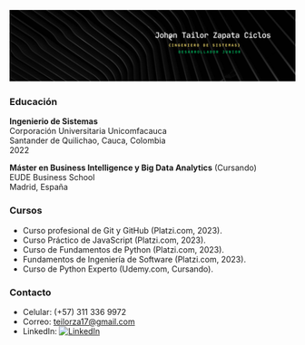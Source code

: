 ![Mi Foto](banner.png)


### Educación
**Ingenierio de Sistemas**  
Corporación Universitaria Unicomfacauca  
Santander de Quilichao, Cauca, Colombia  
2022

**Máster en Business Intelligence y Big Data Analytics** (Cursando)  
EUDE Business School  
Madrid, España

### Cursos
- Curso profesional de Git y GitHub (Platzi.com, 2023).
- Curso Práctico de JavaScript (Platzi.com, 2023).
- Curso de Fundamentos de Python (Platzi.com, 2023).
- Fundamentos de Ingeniería de Software (Platzi.com, 2023).
- Curso de Python Experto (Udemy.com, Cursando).

### Contacto
- Celular: (+57) 311 336 9972
- Correo: [teilorza17@gmail.com](mailto:teilorza17@gmail.com)
- LinkedIn: [![LinkedIn](https://img.shields.io/badge/LinkedIn-ing--tailorzc-blue)](www.linkedin.com/in/ing-tailorzc)
